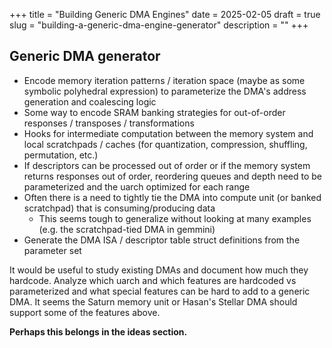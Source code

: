 +++
title = "Building Generic DMA Engines"
date = 2025-02-05
draft = true
slug = "building-a-generic-dma-engine-generator"
description = ""
+++

## Generic DMA generator

- Encode memory iteration patterns / iteration space (maybe as some symbolic polyhedral expression) to parameterize the DMA's address generation and coalescing logic
- Some way to encode SRAM banking strategies for out-of-order responses / transposes / transformations
- Hooks for intermediate computation between the memory system and local scratchpads / caches (for quantization, compression, shuffling, permutation, etc.)
- If descriptors can be processed out of order or if the memory system returns responses out of order, reordering queues and depth need to be parameterized and the uarch optimized for each range
- Often there is a need to tightly tie the DMA into compute unit (or banked scratchpad) that is consuming/producing data
  - This seems tough to generalize without looking at many examples (e.g. the scratchpad-tied DMA in gemmini)
- Generate the DMA ISA / descriptor table struct definitions from the parameter set

It would be useful to study existing DMAs and document how much they hardcode.
Analyze which uarch and which features are hardcoded vs parameterized and what special features can be hard to add to a generic DMA.
It seems the Saturn memory unit or Hasan's Stellar DMA should support some of the features above.

**Perhaps this belongs in the ideas section.**
